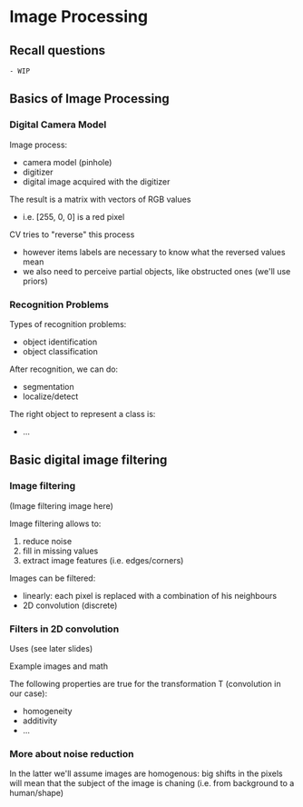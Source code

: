 # Image Processing

## Recall questions
    - WIP

## Basics of Image Processing

### Digital Camera Model

Image process:
- camera model (pinhole)
- digitizer
- digital image acquired with the digitizer

The result is a matrix with vectors of RGB values
- i.e. [255, 0, 0] is a red pixel

CV tries to "reverse" this process
- however items labels are necessary to know what the reversed values mean
- we also need to perceive partial objects, like obstructed ones (we'll use priors)

### Recognition Problems

Types of recognition problems:
- object identification
- object classification

After recognition, we can do:
- segmentation
- localize/detect

The right object to represent a class is:
- ...

## Basic digital image filtering

### Image filtering

(Image filtering image here)

Image filtering allows to:
1. reduce noise
2. fill in missing values
3. extract image features (i.e. edges/corners)

Images can be filtered:
- linearly: each pixel is replaced with a combination of his neighbours
- 2D convolution (discrete)

### Filters in 2D convolution

Uses (see later slides)

Example images and math

The following properties are true for the transformation T (convolution in our case):
- homogeneity
- additivity
- ...

### More about noise reduction

In the latter we'll assume images are homogenous: big shifts in the pixels will mean that the subject of the image is chaning (i.e. from background to a human/shape)